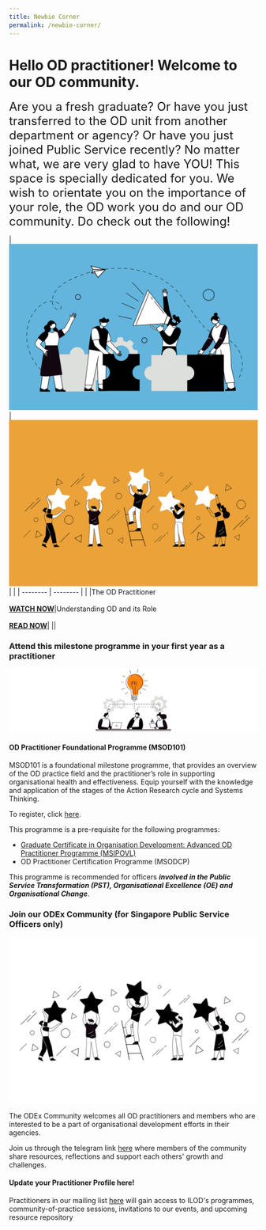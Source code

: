 ```yaml
---
title: Newbie Corner
permalink: /newbie-corner/
---
```

# Hello OD practitioner! Welcome to our OD community. 

<font size="5">Are you a fresh graduate? Or have you just transferred to the OD unit from another department or agency? Or have you just joined Public Service recently? No matter what, we are very glad to have YOU! This space is specially dedicated for you. We wish to orientate you on the importance of your role, the OD work you do and our OD community. Do check out the following!<br></font>



| ![](/images/organisation%20design.jpg) | ![](/images/employee%20engagement.jpg) | |
| -------- | -------- | |
|The OD Practitioner <br><br><strong><a href="https://vimeo.com/74434435" target="_blank"> WATCH NOW</a></strong>|Understanding OD and its Role <br><br><strong><a href="https://go.gov.sg/reachingouteveryday" target="_blank"> READ NOW</a></strong>|
 ||

### Attend this milestone programme in your first year as a practitioner
![](/images/business.jpg)
#### OD Practitioner Foundational Programme (MSOD101)

MSOD101 is a foundational milestone programme, that provides an overview of the OD practice field and the practitioner’s role in supporting organisational health and effectiveness. Equip yourself with the knowledge and application of the stages of the Action Research cycle and Systems Thinking.

To register, click <a href="https://register.csc.gov.sg/course/msod101" target="_blank">here</a>.

This programme is a pre-requisite for the following programmes:
* [Graduate Certificate in Organisation Development: Advanced OD Practitioner Programme (MSIPOVL)](https://register.csc.gov.sg/course/msipovl)
* OD Practitioner Certification Programme (MSODCP)

This programme is recommended for officers ***involved in the Public Service Transformation (PST), Organisational Excellence (OE) and Organisational Change***.

### Join our ODEx Community (for Singapore Public Service Officers only)

![](/images/employee%20engagement_transparent.png)

The ODEx Community welcomes all OD practitioners and members who are interested to be a part of organisational development efforts in their agencies.

Join us through the telegram link <a href="https://go.gov.sg/odexcommunity" target="_blank"> here</a> where members of the community share resources, reflections and support each others' growth and challenges.

#### Update your Practitioner Profile here!

Practitioners in our mailing list <a href="https://go.gov.sg/odpracmailinglist" target="_blank">here</a> will gain access to ILOD's
programmes, community-of-practice sessions, invitations to our events, and upcoming resource repository